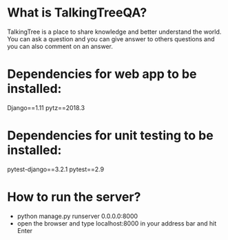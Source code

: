 # What is TalkingTreeQA?
TalkingTree is a place to share knowledge and better understand the world. You can ask a question and you can give answer to others questions and you can also comment on an answer.

# Dependencies for web app to be installed:
Django==1.11
pytz==2018.3


# Dependencies for unit testing to be installed:
pytest-django==3.2.1
pytest==2.9


# How to run the server?
 - python manage.py runserver 0.0.0.0:8000
 - open the browser and type localhost:8000 in your address bar and hit Enter
